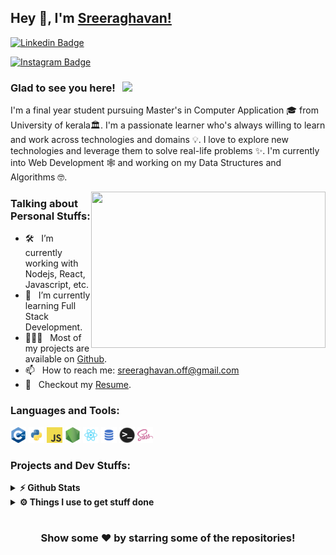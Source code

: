 ## Hey 👋, I'm [Sreeraghavan!](https://github.com/Sree-raghavan/)

[![Linkedin Badge](https://img.shields.io/badge/-LinkedIn-0e76a8?style=flat-square&logo=Linkedin&logoColor=white)](https://linkedin.com/in/sreeraghavan-anandan)
<!--
[![Website Badge](https://img.shields.io/badge/Website-3b5998?style=flat-square&logo=google-chrome&logoColor=white)](https://iampavangandhi.github.io/)
[![Telegram Badge](https://img.shields.io/badge/-Telegram-0088cc?style=flat-square&logo=Telegram&logoColor=white)](https://t.me/iampavangandhi)
-->
[![Instagram Badge](https://img.shields.io/badge/-Instagram-e4405f?style=flat-square&logo=Instagram&logoColor=white)](https://www.instagram.com/the_ironical.boy/)


### Glad to see you here! &nbsp; ![](https://visitor-badge.glitch.me/badge?page_id=Sree-raghavan.Sree-raghavan&style=flat-square&color=0088cc)

I'm a final year student pursuing Master's in Computer Application 🎓 from  University of kerala🏛. I'm a passionate learner who's always willing to learn and work across technologies and domains 💡. I love to explore new technologies and leverage them to solve real-life problems ✨.  I'm currently into Web Development 🕸️ and working on my Data Structures and Algorithms 🤓.


<img align="right" height="250" width="375" alt="" src="https://raw.githubusercontent.com/Sree-raghavan/Sree-raghavan/master/gifs/coder.gif" />

### Talking about Personal Stuffs:

- 🛠 &nbsp; I’m currently working with Nodejs, React, <br /> Javascript, etc.
- 🚀 &nbsp; I’m currently learning Full Stack Development.
- 👨🏻‍💻 &nbsp; Most of my projects are available on [Github](https://github.com/Sree-raghavan).
- 📫 &nbsp; How to reach me: sreeraghavan.off@gmail.com
- 📝 &nbsp; Checkout my [Resume](https://drive.google.com/file/d/1kGyJ7irY9FKkV4oOR6kCIemKaLO_tAZY/view?usp=sharing).

### Languages and Tools:

<code><img height="25" src="https://raw.githubusercontent.com/github/explore/80688e429a7d4ef2fca1e82350fe8e3517d3494d/topics/cpp/cpp.png" alt="cpp"></code>
<code><img height="25" src="https://raw.githubusercontent.com/github/explore/80688e429a7d4ef2fca1e82350fe8e3517d3494d/topics/python/python.png" alt="python"></code>
<code><img height="25" src="https://raw.githubusercontent.com/github/explore/80688e429a7d4ef2fca1e82350fe8e3517d3494d/topics/javascript/javascript.png" alt="javascript"></code>
<code><img height="25" src="https://raw.githubusercontent.com/github/explore/80688e429a7d4ef2fca1e82350fe8e3517d3494d/topics/nodejs/nodejs.png" alt="nodejs"></code>
<code><img height="25" src="https://raw.githubusercontent.com/github/explore/80688e429a7d4ef2fca1e82350fe8e3517d3494d/topics/react/react.png" alt="react"></code>
<code><img height="25" src="https://raw.githubusercontent.com/github/explore/80688e429a7d4ef2fca1e82350fe8e3517d3494d/topics/sql/sql.png" alt="sql"></code>
<code><img height="25" src="https://raw.githubusercontent.com/github/explore/80688e429a7d4ef2fca1e82350fe8e3517d3494d/topics/terminal/terminal.png" alt="terminal"></code>
<code><img height="25" src="https://raw.githubusercontent.com/github/explore/80688e429a7d4ef2fca1e82350fe8e3517d3494d/topics/sass/sass.png" alt="sass"></code>


### Projects and Dev Stuffs:

<details>	
  <summary><b>⚡ Github Stats</b></summary>

<img height="180em" src="https://github-readme-stats.vercel.app/api?username=Sree-raghavani&show_icons=true&hide_border=true" />
<img height="180em" src="https://github-readme-stats.vercel.app/api/top-langs/?username=Sree-raghavan&exclude_repo=KNN-Image-Classification&show_icons=true&hide_border=true&layout=compact&langs_count=8"/>
</details>


 
<details>	
  <br />
  <summary><b>⚙️ Things I use to get stuff done</b></summary>
  	<ul>
  	    <li><b>OS:</b> Windows</li>
	    <li><b>Laptop: </b> Lenovo ideapad (i7)</li>
  	    <li><b>Browser: </b> Chrome</li>
	    <li><b>Code Editor:</b> VSCode - The best editor out there</li>
	    <br />
	</ul>	
</details>

#

<div align="center">

### Show some ❤️ by starring some of the repositories!

</div>
